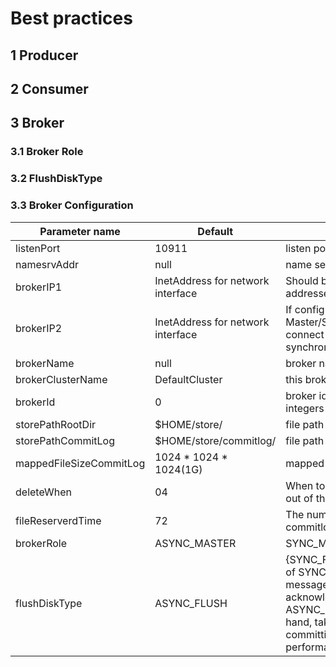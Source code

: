 #  Best practices

## 1 Producer

## 2 Consumer

## 3 Broker

### 3.1 Broker Role

### 3.2 FlushDiskType

### 3.3 Broker Configuration
| Parameter name                           | Default                        | Description                                                         |
| -------------------------------- | ----------------------------- | ------------------------------------------------------------ |
| listenPort                    | 10911              | listen port for client |
| namesrvAddr       | null                         | name server address     |
| brokerIP1 | InetAddress for network interface                         | Should be configured if having multiple addresses |
| brokerIP2 | InetAddress for network interface                         | If configured for the Master broker in the Master/Slave cluster, slave broker will connect to this port for data synchronization   |
| brokerName        | null                         | broker name                           |
| brokerClusterName                     | DefaultCluster                  | this broker belongs to which cluster           |
| brokerId             | 0                              | broker id, 0 means master, positive integers mean slave                                                 |
| storePathRootDir                         | $HOME/store/                   | file path for root store                                            |
| storePathCommitLog                      | $HOME/store/commitlog/                              | file path for commit log                                                 |
| mappedFileSizeCommitLog     | 1024 * 1024 * 1024(1G) | mapped file size for commit log                                        |​ 
| deleteWhen     | 04 | When to delete the commitlog which is out of the reserve time                                        |​ 
| fileReserverdTime     | 72 | The number of hours to keep a commitlog before deleting it                                        |​ 
| brokerRole     | ASYNC_MASTER | SYNC_MASTER/ASYNC_MASTER/SLAVE                                        |​ 
| flushDiskType     | ASYNC_FLUSH | {SYNC_FLUSH/ASYNC_FLUSH}. Broker of SYNC_FLUSH mode flushes each message onto disk before acknowledging producer. Broker of ASYNC_FLUSH mode, on the other hand, takes advantage of group-committing, achieving better performance.                                        |​